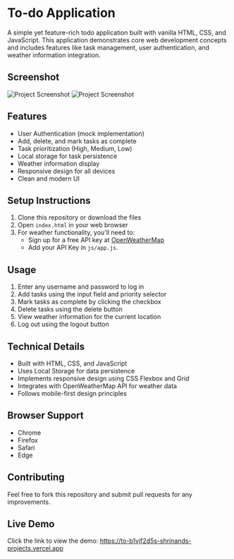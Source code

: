 # To-do Application
A simple yet feature-rich todo application built with vanilla HTML, CSS, and JavaScript. This application demonstrates core web development concepts and includes features like task management, user authentication, and weather information integration.

## Screenshot
![Project Screenshot](images/login.png)
![Project Screenshot](images/screenhot.png)

## Features
- User Authentication (mock implementation)
- Add, delete, and mark tasks as complete
- Task prioritization (High, Medium, Low)
- Local storage for task persistence
- Weather information display
- Responsive design for all devices
- Clean and modern UI

## Setup Instructions
1. Clone this repository or download the files
2. Open `index.html` in your web browser
3. For weather functionality, you'll need to:
   - Sign up for a free API key at [OpenWeatherMap](https://openweathermap.org/api)
   - Add your API Key  in `js/app.js`.

## Usage
1. Enter any username and password to log in
2. Add tasks using the input field and priority selector
3. Mark tasks as complete by clicking the checkbox
4. Delete tasks using the delete button
5. View weather information for the current location
6. Log out using the logout button

## Technical Details
- Built with HTML, CSS, and JavaScript
- Uses Local Storage for data persistence
- Implements responsive design using CSS Flexbox and Grid
- Integrates with OpenWeatherMap API for weather data
- Follows mobile-first design principles

## Browser Support
- Chrome
- Firefox
- Safari
- Edge

## Contributing
Feel free to fork this repository and submit pull requests for any improvements.

## Live Demo
Click the link to view the demo: https://to-b1vjf2d5s-shrinands-projects.vercel.app

